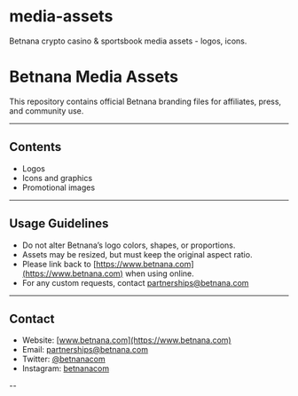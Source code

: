 # media-assets
Betnana crypto casino &amp; sportsbook media assets - logos, icons.
# Betnana Media Assets

This repository contains official Betnana branding files for affiliates, press, and community use.  

---

## Contents
- Logos
- Icons and graphics   
- Promotional images  

---

## Usage Guidelines
- Do not alter Betnana’s logo colors, shapes, or proportions.  
- Assets may be resized, but must keep the original aspect ratio.  
- Please link back to [https://www.betnana.com](https://www.betnana.com) when using online.  
- For any custom requests, contact partnerships@betnana.com  

---

## Contact
- Website: [www.betnana.com](https://www.betnana.com)  
- Email: partnerships@betnana.com  
- Twitter: [@betnanacom](https://twitter.com/betnanacom)  
- Instagram: [betnanacom](https://instagram.com/betnanacom)  

--
